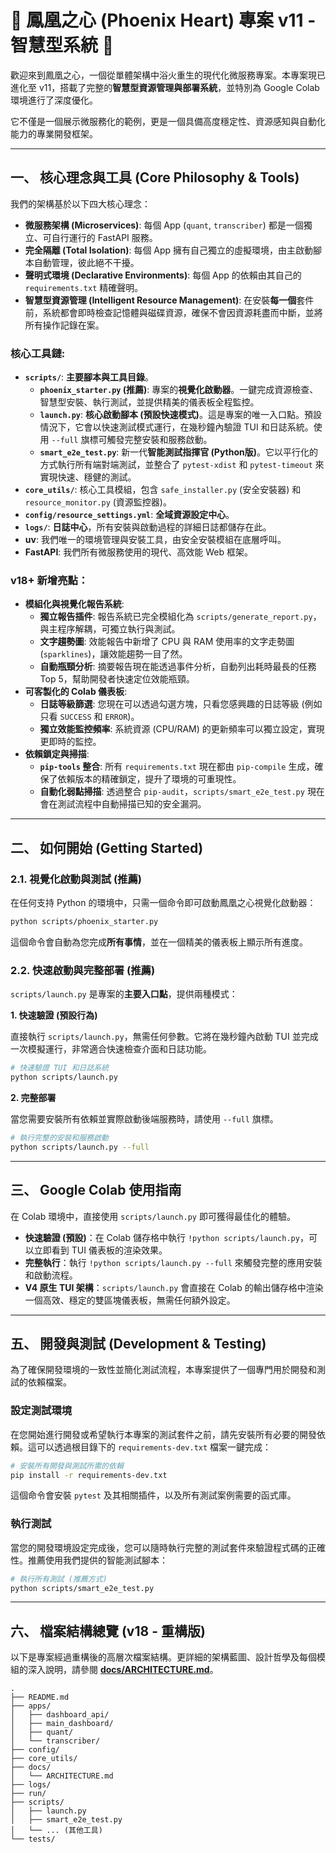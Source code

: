 # 🚀 鳳凰之心 (Phoenix Heart) 專案 v11 - 智慧型系統 🚀

歡迎來到鳳凰之心，一個從單體架構中浴火重生的現代化微服務專案。本專案現已進化至 v11，搭載了完整的**智慧型資源管理與部署系統**，並特別為 Google Colab 環境進行了深度優化。

它不僅是一個展示微服務化的範例，更是一個具備高度穩定性、資源感知與自動化能力的專業開發框架。

---

## 一、 核心理念與工具 (Core Philosophy & Tools)

我們的架構基於以下四大核心理念：

- **微服務架構 (Microservices)**: 每個 App (`quant`, `transcriber`) 都是一個獨立、可自行運行的 FastAPI 服務。
- **完全隔離 (Total Isolation)**: 每個 App 擁有自己獨立的虛擬環境，由主啟動腳本自動管理，彼此絕不干擾。
- **聲明式環境 (Declarative Environments)**: 每個 App 的依賴由其自己的 `requirements.txt` 精確聲明。
- **智慧型資源管理 (Intelligent Resource Management)**: 在安裝**每一個**套件前，系統都會即時檢查記憶體與磁碟資源，確保不會因資源耗盡而中斷，並將所有操作記錄在案。

### 核心工具鏈:

- **`scripts/`**: **主要腳本與工具目錄**。
  - **`phoenix_starter.py` (推薦)**: 專案的**視覺化啟動器**。一鍵完成資源檢查、智慧型安裝、執行測試，並提供精美的儀表板全程監控。
  - **`launch.py`**: **核心啟動腳本 (預設快速模式)**。這是專案的唯一入口點。預設情況下，它會以快速測試模式運行，在幾秒鐘內驗證 TUI 和日誌系統。使用 `--full` 旗標可觸發完整安裝和服務啟動。
  - **`smart_e2e_test.py`**: 新一代**智能測試指揮官 (Python版)**。它以平行化的方式執行所有端對端測試，並整合了 `pytest-xdist` 和 `pytest-timeout` 來實現快速、穩健的測試。
- **`core_utils/`**: 核心工具模組，包含 `safe_installer.py` (安全安裝器) 和 `resource_monitor.py` (資源監控器)。
- **`config/resource_settings.yml`**: **全域資源設定中心**。
- **`logs/`**: **日誌中心**，所有安裝與啟動過程的詳細日誌都儲存在此。
- **uv**: 我們唯一的環境管理與安裝工具，由安全安裝模組在底層呼叫。
- **FastAPI**: 我們所有微服務使用的現代、高效能 Web 框架。

### v18+ 新增亮點：

- **模組化與視覺化報告系統**:
  - **獨立報告插件**: 報告系統已完全模組化為 `scripts/generate_report.py`，與主程序解耦，可獨立執行與測試。
  - **文字趨勢圖**: 效能報告中新增了 CPU 與 RAM 使用率的文字走勢圖 (`sparklines`)，讓效能趨勢一目了然。
  - **自動瓶頸分析**: 摘要報告現在能透過事件分析，自動列出耗時最長的任務 Top 5，幫助開發者快速定位效能瓶頸。
- **可客製化的 Colab 儀表板**:
  - **日誌等級篩選**: 您現在可以透過勾選方塊，只看您感興趣的日誌等級 (例如只看 `SUCCESS` 和 `ERROR`)。
  - **獨立效能監控頻率**: 系統資源 (CPU/RAM) 的更新頻率可以獨立設定，實現更即時的監控。
- **依賴鎖定與掃描**:
  - **`pip-tools` 整合**: 所有 `requirements.txt` 現在都由 `pip-compile` 生成，確保了依賴版本的精確鎖定，提升了環境的可重現性。
  - **自動化弱點掃描**: 透過整合 `pip-audit`，`scripts/smart_e2e_test.py` 現在會在測試流程中自動掃描已知的安全漏洞。

---

## 二、 如何開始 (Getting Started)

### 2.1. 視覺化啟動與測試 (推薦)

在任何支持 Python 的環境中，只需一個命令即可啟動鳳凰之心視覺化啟動器：

```bash
python scripts/phoenix_starter.py
```

這個命令會自動為您完成**所有事情**，並在一個精美的儀表板上顯示所有進度。

### 2.2. 快速啟動與完整部署 (推薦)

`scripts/launch.py` 是專案的**主要入口點**，提供兩種模式：

**1. 快速驗證 (預設行為)**

直接執行 `scripts/launch.py`，無需任何參數。它將在幾秒鐘內啟動 TUI 並完成一次模擬運行，非常適合快速檢查介面和日誌功能。

```bash
# 快速驗證 TUI 和日誌系統
python scripts/launch.py
```

**2. 完整部署**

當您需要安裝所有依賴並實際啟動後端服務時，請使用 `--full` 旗標。

```bash
# 執行完整的安裝和服務啟動
python scripts/launch.py --full
```

---

## 三、 Google Colab 使用指南

在 Colab 環境中，直接使用 `scripts/launch.py` 即可獲得最佳化的體驗。

- **快速驗證 (預設)**：在 Colab 儲存格中執行 `!python scripts/launch.py`，可以立即看到 TUI 儀表板的渲染效果。
- **完整執行**：執行 `!python scripts/launch.py --full` 來觸發完整的應用安裝和啟動流程。
- **V4 原生 TUI 架構**：`scripts/launch.py` 會直接在 Colab 的輸出儲存格中渲染一個高效、穩定的雙區塊儀表板，無需任何額外設定。

---

## 五、 開發與測試 (Development & Testing)

為了確保開發環境的一致性並簡化測試流程，本專案提供了一個專門用於開發和測試的依賴檔案。

### 設定測試環境

在您開始進行開發或希望執行本專案的測試套件之前，請先安裝所有必要的開發依賴。這可以透過根目錄下的 `requirements-dev.txt` 檔案一鍵完成：

```bash
# 安裝所有開發與測試所需的依賴
pip install -r requirements-dev.txt
```

這個命令會安裝 `pytest` 及其相關插件，以及所有測試案例需要的函式庫。

### 執行測試

當您的開發環境設定完成後，您可以隨時執行完整的測試套件來驗證程式碼的正確性。推薦使用我們提供的智能測試腳本：

```bash
# 執行所有測試 (推薦方式)
python scripts/smart_e2e_test.py
```

---

## 六、 檔案結構總覽 (v18 - 重構版)

以下是專案經過重構後的高層次檔案結構。更詳細的架構藍圖、設計哲學及每個模組的深入說明，請參閱 **[docs/ARCHITECTURE.md](docs/ARCHITECTURE.md)**。

```
.
├── README.md
├── apps/
│   ├── dashboard_api/
│   ├── main_dashboard/
│   ├── quant/
│   └── transcriber/
├── config/
├── core_utils/
├── docs/
│   └── ARCHITECTURE.md
├── logs/
├── run/
├── scripts/
│   ├── launch.py
│   ├── smart_e2e_test.py
│   └── ... (其他工具)
└── tests/
```
